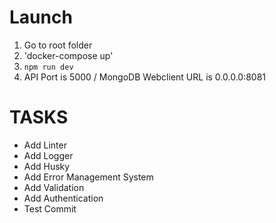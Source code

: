 # Launch
1. Go to root folder
2. 'docker-compose up'
3. `npm run dev`
4. API Port is 5000 / MongoDB Webclient URL is 0.0.0.0:8081

# TASKS
- Add Linter
- Add Logger
- Add Husky
- Add Error Management System
- Add Validation
- Add Authentication
- Test Commit
